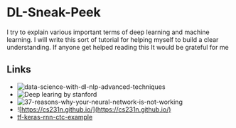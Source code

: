 # DL-Sneak-Peek
I try to explain various important terms of deep learning and machine learning. 
I will write this sort of tutorial for helping myself to build a clear understanding. 
If anyone get helped reading this It would be grateful for me


## Links
- ![data-science-with-dl-nlp-advanced-techniques](https://www.kaggle.com/vbmokin/data-science-with-dl-nlp-advanced-techniques)
- ![Deep learing by stanford](https://stanford.edu/~shervine/teaching/cs-230/)
- ![37-reasons-why-your-neural-network-is-not-working](https://blog.slavv.com/37-reasons-why-your-neural-network-is-not-working-4020854bd607)
- ![https://cs231n.github.io/](https://cs231n.github.io/)
- [tf-keras-rnn-ctc-example](https://chadrick-kwag.net/tf-keras-rnn-ctc-example/)
